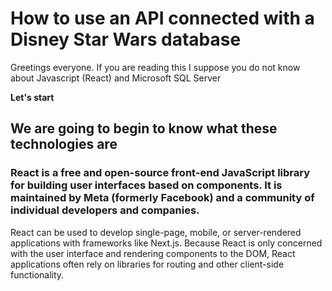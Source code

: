 # How to use an API connected with a Disney Star Wars database

Greetings everyone. If you are reading this I suppose you do not know about Javascript (React) and Microsoft SQL Server

**Let's start**
## We are going to begin to know what these technologies are

### React is a free and open-source front-end JavaScript library for building user interfaces based on components. It is maintained by Meta (formerly Facebook) and a community of individual developers and companies.

React can be used to develop single-page, mobile, or server-rendered applications with frameworks like Next.js. Because React is only concerned with the user interface and rendering components to the DOM, React applications often rely on libraries for routing and other client-side functionality.
